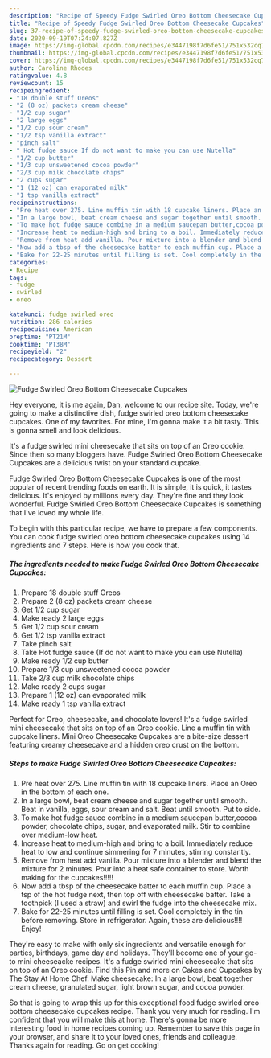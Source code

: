 ```yaml
---
description: "Recipe of Speedy Fudge Swirled Oreo Bottom Cheesecake Cupcakes"
title: "Recipe of Speedy Fudge Swirled Oreo Bottom Cheesecake Cupcakes"
slug: 37-recipe-of-speedy-fudge-swirled-oreo-bottom-cheesecake-cupcakes
date: 2020-09-19T07:24:07.827Z
image: https://img-global.cpcdn.com/recipes/e3447198f7d6fe51/751x532cq70/fudge-swirled-oreo-bottom-cheesecake-cupcakes-recipe-main-photo.jpg
thumbnail: https://img-global.cpcdn.com/recipes/e3447198f7d6fe51/751x532cq70/fudge-swirled-oreo-bottom-cheesecake-cupcakes-recipe-main-photo.jpg
cover: https://img-global.cpcdn.com/recipes/e3447198f7d6fe51/751x532cq70/fudge-swirled-oreo-bottom-cheesecake-cupcakes-recipe-main-photo.jpg
author: Caroline Rhodes
ratingvalue: 4.8
reviewcount: 15
recipeingredient:
- "18 double stuff Oreos"
- "2 (8 oz) packets cream cheese"
- "1/2 cup sugar"
- "2 large eggs"
- "1/2 cup sour cream"
- "1/2 tsp vanilla extract"
- "pinch salt"
- " Hot fudge sauce If do not want to make you can use Nutella"
- "1/2 cup butter"
- "1/3 cup unsweetened cocoa powder"
- "2/3 cup milk chocolate chips"
- "2 cups sugar"
- "1 (12 oz) can evaporated milk"
- "1 tsp vanilla extract"
recipeinstructions:
- "Pre heat over 275. Line muffin tin with 18 cupcake liners. Place an Oreo in the bottom of each one."
- "In a large bowl, beat cream cheese and sugar together until smooth. Beat in vanilla, eggs, sour cream and salt. Beat until smooth. Put to side."
- "To make hot fudge sauce combine in a medium saucepan butter,cocoa powder, chocolate chips, sugar, and evaporated milk. Stir to combine over medium-low heat."
- "Increase heat to medium-high and bring to a boil. Immediately reduce heat to low and continue simmering for 7 minutes, stirring constantly."
- "Remove from heat add vanilla. Pour mixture into a blender and blend the mixture for 2 minutes. Pour into a heat safe container to store. Worth making for the cupcakes!!!!!"
- "Now add a tbsp of the cheesecake batter to each muffin cup. Place a tsp of the hot fudge next, then top off with cheesecake batter. Take a toothpick (I used a straw) and swirl the fudge into the cheesecake mix."
- "Bake for 22-25 minutes until filling is set. Cool completely in the tin before removing. Store in refrigerator. Again, these are delicious!!!! Enjoy!"
categories:
- Recipe
tags:
- fudge
- swirled
- oreo

katakunci: fudge swirled oreo 
nutrition: 286 calories
recipecuisine: American
preptime: "PT21M"
cooktime: "PT38M"
recipeyield: "2"
recipecategory: Dessert

---
```



![Fudge Swirled Oreo Bottom Cheesecake Cupcakes](https://img-global.cpcdn.com/recipes/e3447198f7d6fe51/751x532cq70/fudge-swirled-oreo-bottom-cheesecake-cupcakes-recipe-main-photo.jpg)

Hey everyone, it is me again, Dan, welcome to our recipe site. Today, we're going to make a distinctive dish, fudge swirled oreo bottom cheesecake cupcakes. One of my favorites. For mine, I'm gonna make it a bit tasty. This is gonna smell and look delicious.

It&#39;s a fudge swirled mini cheesecake that sits on top of an Oreo cookie. Since then so many bloggers have. Fudge Swirled Oreo Bottom Cheesecake Cupcakes are a delicious twist on your standard cupcake.

Fudge Swirled Oreo Bottom Cheesecake Cupcakes is one of the most popular of recent trending foods on earth. It is simple, it is quick, it tastes delicious. It's enjoyed by millions every day. They're fine and they look wonderful. Fudge Swirled Oreo Bottom Cheesecake Cupcakes is something that I've loved my whole life.


To begin with this particular recipe, we have to prepare a few components. You can cook fudge swirled oreo bottom cheesecake cupcakes using 14 ingredients and 7 steps. Here is how you cook that.

<!--inarticleads1-->

##### The ingredients needed to make Fudge Swirled Oreo Bottom Cheesecake Cupcakes:

1. Prepare 18 double stuff Oreos
1. Prepare 2 (8 oz) packets cream cheese
1. Get 1/2 cup sugar
1. Make ready 2 large eggs
1. Get 1/2 cup sour cream
1. Get 1/2 tsp vanilla extract
1. Take pinch salt
1. Take  Hot fudge sauce (If do not want to make you can use Nutella)
1. Make ready 1/2 cup butter
1. Prepare 1/3 cup unsweetened cocoa powder
1. Take 2/3 cup milk chocolate chips
1. Make ready 2 cups sugar
1. Prepare 1 (12 oz) can evaporated milk
1. Make ready 1 tsp vanilla extract


Perfect for Oreo, cheesecake, and chocolate lovers! It&#39;s a fudge swirled mini cheesecake that sits on top of an Oreo cookie. Line a muffin tin with cupcake liners. Mini Oreo Cheesecake Cupcakes are a bite-size dessert featuring creamy cheesecake and a hidden oreo crust on the bottom. 

<!--inarticleads2-->

##### Steps to make Fudge Swirled Oreo Bottom Cheesecake Cupcakes:

1. Pre heat over 275. Line muffin tin with 18 cupcake liners. Place an Oreo in the bottom of each one.
1. In a large bowl, beat cream cheese and sugar together until smooth. Beat in vanilla, eggs, sour cream and salt. Beat until smooth. Put to side.
1. To make hot fudge sauce combine in a medium saucepan butter,cocoa powder, chocolate chips, sugar, and evaporated milk. Stir to combine over medium-low heat.
1. Increase heat to medium-high and bring to a boil. Immediately reduce heat to low and continue simmering for 7 minutes, stirring constantly.
1. Remove from heat add vanilla. Pour mixture into a blender and blend the mixture for 2 minutes. Pour into a heat safe container to store. Worth making for the cupcakes!!!!!
1. Now add a tbsp of the cheesecake batter to each muffin cup. Place a tsp of the hot fudge next, then top off with cheesecake batter. Take a toothpick (I used a straw) and swirl the fudge into the cheesecake mix.
1. Bake for 22-25 minutes until filling is set. Cool completely in the tin before removing. Store in refrigerator. Again, these are delicious!!!! Enjoy!


They&#39;re easy to make with only six ingredients and versatile enough for parties, birthdays, game day and holidays. They&#39;ll become one of your go-to mini cheeseacke recipes. It&#39;s a fudge swirled mini cheesecake that sits on top of an Oreo cookie. Find this Pin and more on Cakes and Cupcakes by The Stay At Home Chef. Make cheesecake: In a large bowl, beat together cream cheese, granulated sugar, light brown sugar, and cocoa powder. 

So that is going to wrap this up for this exceptional food fudge swirled oreo bottom cheesecake cupcakes recipe. Thank you very much for reading. I'm confident that you will make this at home. There's gonna be more interesting food in home recipes coming up. Remember to save this page in your browser, and share it to your loved ones, friends and colleague. Thanks again for reading. Go on get cooking!
